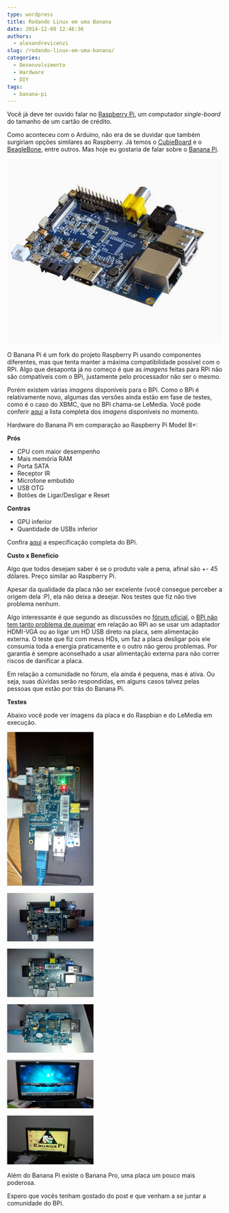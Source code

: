 ```yaml
---
type: wordpress
title: Rodando Linux em uma Banana
date: 2014-12-09 12:46:36
authors:
  - alexandrevicenzi
slug: /rodando-linux-em-uma-banana/
categories:
  - Desenvolvimento
  - Hardware
  - DIY
tags:
  - banana-pi
---
```


Você já deve ter ouvido falar no <a href="http://www.raspberrypi.org/">Raspberry Pi</a>, um computador <em>single-board</em> do tamanho de um cartão de crédito.

Como aconteceu com o <a>Arduino</a>, não era de se duvidar que também surgiriam opções similares ao Raspberry. Já temos o <a href="http://cubieboard.org/">CubieBoard</a> e o <a href="http://beagleboard.org/bone">BeagleBone</a>, entre outros. Mas hoje eu gostaria de falar sobre o <a href="http://www.bananapi.org/">Banana Pi</a>.

<img src="/images/wp-content/uploads/2014/12/BananaPi-A-45degree.jpg" alt="BPi" />

O Banana Pi é um fork do projeto Raspberry Pi usando componentes diferentes, mas que tenta manter a máxima compatibilidade possível com o RPi. Algo que desaponta já no começo é que as <em>imagens</em> feitas para RPi não são compatíveis com o BPi, justamente pelo processador não ser o mesmo.

Porém existem várias <em>imagens</em> disponíveis para o BPi. Como o BPi é relativamente novo, algumas das versões ainda estão em fase de testes, como é o caso do XBMC, que no BPi chama-se LeMedia. Você pode conferir <a href="http://www.lemaker.org/resources/9-38/image_files.html">aqui</a> a lista completa dos <em>imagens</em> disponíveis no momento.

Hardware do Banana Pi em comparação ao Raspberry Pi Model B+:

<strong>Prós</strong>
<ul>
	<li>CPU com maior desempenho</li>
	<li>Mais memória RAM</li>
	<li>Porta SATA</li>
	<li>Receptor IR</li>
	<li>Microfone embutido</li>
	<li>USB OTG</li>
	<li>Botões de Ligar/Desligar e Reset</li>
</ul>
<strong>Contras</strong>
<ul>
	<li>GPU inferior</li>
	<li>Quantidade de USBs inferior</li>
</ul>
Confira <a href="http://www.bananapi.org/p/product.html">aqui</a> a especificação completa do BPi.

<strong>Custo x Benefício</strong>

Algo que todos desejam saber é se o produto vale a pena, afinal são +- 45 dólares. Preço similar ao Raspberry Pi.

Apesar da qualidade da placa não ser excelente (você consegue perceber a origem dela :P), ela não deixa a desejar. Nos testes que fiz não tive problema nenhum.

Algo interessante é que segundo as discussões no <a href="http://forum.lemaker.org/forum.php">fórum oficial</a>, o <a href="http://forum.lemaker.org/thread-10247-1-1-hdd_turn_off_bpi.html">BPi não tem tanto problema de queimar</a> em relação ao RPi ao se usar um adaptador HDMI-VGA ou ao ligar um HD USB direto na placa, sem alimentação externa. O teste que fiz com meus HDs, um faz a placa desligar pois ele consumia toda a energia praticamente e o outro não gerou problemas. Por garantia é sempre aconselhado a usar alimentação externa para não correr riscos de danificar a placa.

Em relação a comunidade no fórum, ela ainda é pequena, mas é ativa. Ou seja, suas dúvidas serão respondidas, em alguns casos talvez pelas pessoas que estão por trás do Banana Pi.

<strong>Testes</strong>

Abaixo você pode ver imagens da placa e do Raspbian e do LeMedia em execução.

<a href="/images/wp-content/uploads/2014/12/bpi_1.jpg"><img src="/images/wp-content/uploads/2014/12/bpi_1.jpg" alt="BPi" width="40%" height="40%" /></a>

<a href="/images/wp-content/uploads/2014/12/bpi_3.jpg"><img src="/images/wp-content/uploads/2014/12/bpi_3.jpg" alt="BPi" width="40%" height="40%" /></a>

<a href="/images/wp-content/uploads/2014/12/bpi_2.jpg"><img src="/images/wp-content/uploads/2014/12/bpi_2.jpg" alt="BPi" width="40%" height="40%" /></a>

<a href="/images/wp-content/uploads/2014/12/bpi_4.jpg"><img src="/images/wp-content/uploads/2014/12/bpi_4.jpg" alt="BPi" width="40%" height="40%" /></a>

<a href="/images/wp-content/uploads/2014/12/le_media.jpg"><img src="/images/wp-content/uploads/2014/12/le_media.jpg" alt="LeMedia" width="40%" height="40%" /></a>

<a href="/images/wp-content/uploads/2014/12/raspbian.jpg"><img src="/images/wp-content/uploads/2014/12/raspbian.jpg" alt="Raspbian" width="40%" height="40%" /></a>

Além do Banana Pi existe o Banana Pro, uma placa um pouco mais poderosa.

Espero que vocês tenham gostado do post e que venham a se juntar a comunidade do BPi.
